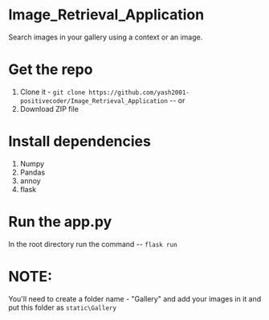 # Image_Retrieval_Application
Search images in your gallery using a context or an image.

# Get the repo
  1. Clone it - `git clone https://github.com/yash2001-positivecoder/Image_Retrieval_Application` -- or
  2. Download ZIP file

# Install dependencies
 1. Numpy
 2. Pandas
 3. annoy
 4. flask

# Run the app.py
In the root directory run the command -- `flask run`

# NOTE:
 You'll need to create a folder name - "Gallery" and add your images in it and put this folder as `static\Gallery`

